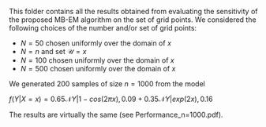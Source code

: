 This folder contains all the results obtained from evaluating the sensitivity of the proposed MB-EM algorithm on the set of grid points.
We considered the following choices of the number and/or set of grid points:
* $N=50$ chosen uniformly over the domain of $x$
* $N=n$ and set $\mathcal{U}=x$
* $N=100$ chosen uniformly over the domain of $x$
* $N=500$ chosen uniformly over the domain of $x$
  
We generated $200$ samples of size $n=1000$ from the model 

$f(Y|X=x)=0.65\mathcal{N}{Y|1-cos(2\pi x),0.09}+0.35\mathcal{N}{Y|exp(2x),0.16}$

The results are virtually the same (see Performance_n=1000.pdf).
 
